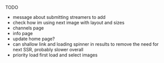 TODO 
- message about submitting streamers to add
- check how im using next image with layout and sizes
- channels page
- info page
- update home page?
- can shallow link and loading spinner in results to remove the need for next SSR, probably slower overall
- priority load first load and select images